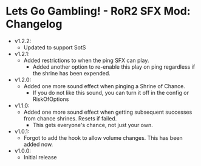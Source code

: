 # Lets Go Gambling! - RoR2 SFX Mod: Changelog
- v1.2.2:
    - Updated to support SotS
- v1.2.1:
    - Added restrictions to when the ping SFX can play. 
        - Added another option to re-enable this play on ping regardless if the shrine has been expended.
- v1.2.0:
    - Added one more sound effect when pinging a Shrine of Chance.
        - If you do not like this sound, you can turn it off in the config or RiskOfOptions
- v1.1.0:
    - Added one more sound effect when getting subsequent successes from chance shrines. Resets if failed.
        - This gets everyone's chance, not just your own.
- v1.0.1:
    - Forgot to add the hook to allow volume changes. This has been added now.
- v1.0.0:
    - Initial release
